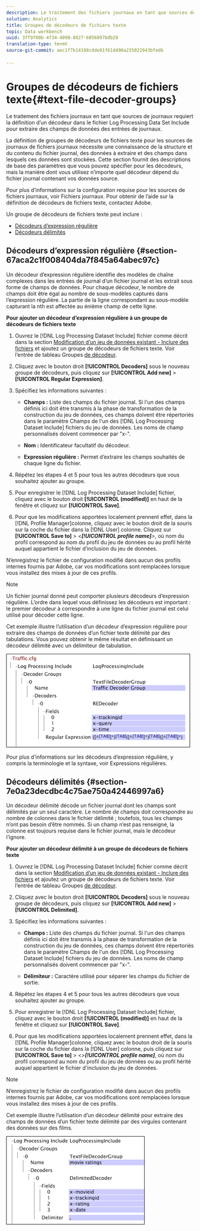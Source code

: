 ```yaml
---
description: Le traitement des fichiers journaux en tant que sources de journaux requiert la définition d’un décodeur dans le fichier Log Processing Data Set Include pour extraire des champs de données des entrées de journaux.
solution: Analytics
title: Groupes de décodeurs de fichiers texte
topic: Data workbench
uuid: 3ff9700b-4f34-4098-8827-6856897bdb28
translation-type: tm+mt
source-git-commit: aec1f7b14198cdde91f61d490a235022943bfedb

---
```



# Groupes de décodeurs de fichiers texte{#text-file-decoder-groups}

Le traitement des fichiers journaux en tant que sources de journaux requiert la définition d’un décodeur dans le fichier Log Processing Data Set Include pour extraire des champs de données des entrées de journaux.

La définition de groupes de décodeurs de fichiers texte pour les sources de journaux de fichiers journaux nécessite une connaissance de la structure et du contenu du fichier journal, des données à extraire et des champs dans lesquels ces données sont stockées. Cette section fournit des descriptions de base des paramètres que vous pouvez spécifier pour les décodeurs, mais la manière dont vous utilisez n’importe quel décodeur dépend du fichier journal contenant vos données source.

Pour plus d’informations sur la configuration requise pour les sources de fichiers journaux, voir Fichiers [](../../../../../home/c-dataset-const-proc/c-log-proc-config-file/c-log-sources.md#concept-3d4fb817c057447d90f166b1183b461e)journaux. Pour obtenir de l’aide sur la définition de décodeurs de fichiers texte, contactez Adobe.

Un groupe de décodeurs de fichiers texte peut inclure :

* [Décodeurs d’expression régulière](../../../../../home/c-dataset-const-proc/c-dataset-inc-files/c-types-dataset-inc-files/c-log-proc-dataset-inc-files/c-text-file-dec-groups.md#section-67aca2c1f008404da7f845a64abec97c)
* [Décodeurs délimités](../../../../../home/c-dataset-const-proc/c-dataset-inc-files/c-types-dataset-inc-files/c-log-proc-dataset-inc-files/c-text-file-dec-groups.md#section-7e0a23decdbc4c75ae750a42446997a6)

## Décodeurs d’expression régulière {#section-67aca2c1f008404da7f845a64abec97c}

Un décodeur d’expression régulière identifie des modèles de chaîne complexes dans les entrées de journal d’un fichier journal et les extrait sous forme de champs de données. Pour chaque décodeur, le nombre de champs doit être égal au nombre de sous-modèles capturés dans l’expression régulière. La partie de la ligne correspondant au sous-modèle capturant la nth est affectée au énième champ de cette ligne.

**Pour ajouter un décodeur d’expression régulière à un groupe de décodeurs de fichiers texte**

1. Ouvrez le [!DNL Log Processing Dataset Include] fichier comme décrit dans la section [Modification d’un jeu de données existant - Inclure des fichiers](../../../../../home/c-dataset-const-proc/c-dataset-inc-files/c-work-dataset-inc-files/t-edit-ex-dataset-inc-files.md#task-456c04e38ebc425fb35677a6bb6aa077) et ajoutez un groupe de décodeurs de fichiers texte. Voir l’entrée de tableau Groupes [de décodeur](../../../../../home/c-dataset-const-proc/c-dataset-inc-files/c-types-dataset-inc-files/c-log-proc-dataset-inc-files/c-log-proc-dataset-inc-files.md#concept-999475a22519432e98844622ca95b6ab).

1. Cliquez avec le bouton droit **[!UICONTROL Decoders]** sous le nouveau groupe de décodeurs, puis cliquez sur **[!UICONTROL Add new]** > **[!UICONTROL Regular Expression]**.

1. Spécifiez les informations suivantes :

   * **Champs :** Liste des champs du fichier journal. Si l&#39;un des champs définis ici doit être transmis à la phase de transformation de la construction du jeu de données, ces champs doivent être répertoriés dans le paramètre Champs de l&#39;un des [!DNL Log Processing Dataset Include] fichiers du jeu de données. Les noms de champ personnalisés doivent commencer par &quot;x-&quot;.

   * **Nom :** Identificateur facultatif du décodeur.
   * **Expression régulière :** Permet d’extraire les champs souhaités de chaque ligne du fichier.

1. Répétez les étapes 4 et 5 pour tous les autres décodeurs que vous souhaitez ajouter au groupe.
1. Pour enregistrer le [!DNL Log Processing Dataset Include] fichier, cliquez avec le bouton droit **[!UICONTROL (modified)]** en haut de la fenêtre et cliquez sur **[!UICONTROL Save]**.

1. Pour que les modifications apportées localement prennent effet, dans la [!DNL Profile Manager]colonne, cliquez avec le bouton droit de la souris sur la coche du fichier dans la [!DNL User] colonne. Cliquez sur **[!UICONTROL Save to]** > *&lt;**[!UICONTROL profile name]**>*, où nom du profil correspond au nom du profil du jeu de données ou au profil hérité auquel appartient le fichier d’inclusion du jeu de données.

N’enregistrez le fichier de configuration modifié dans aucun des profils internes fournis par Adobe, car vos modifications sont remplacées lorsque vous installez des mises à jour de ces profils.

>[!NOTE]
>
>Un fichier journal donné peut comporter plusieurs décodeurs d’expression régulière. L’ordre dans lequel vous définissez les décodeurs est important : le premier décodeur à correspondre à une ligne du fichier journal est celui utilisé pour décoder cette ligne.

Cet exemple illustre l’utilisation d’un décodeur d’expression régulière pour extraire des champs de données d’un fichier texte délimité par des tabulations. Vous pouvez obtenir le même résultat en définissant un décodeur délimité avec un délimiteur de tabulation.

![](assets/cfg_LogProcessingInclude_RegExpDecoder.png)

Pour plus d’informations sur les décodeurs d’expression régulière, y compris la terminologie et la syntaxe, voir Expressions [](../../../../../home/c-dataset-const-proc/c-reg-exp.md#concept-070077baa419475094ef0469e92c5b9c)régulières.

## Décodeurs délimités {#section-7e0a23decdbc4c75ae750a42446997a6}

Un décodeur délimité décode un fichier journal dont les champs sont délimités par un seul caractère. Le nombre de champs doit correspondre au nombre de colonnes dans le fichier délimité ; toutefois, tous les champs n’ont pas besoin d’être nommés. Si un champ n’est pas renseigné, la colonne est toujours requise dans le fichier journal, mais le décodeur l’ignore.

**Pour ajouter un décodeur délimité à un groupe de décodeurs de fichiers texte**

1. Ouvrez le [!DNL Log Processing Dataset Include] fichier comme décrit dans la section [Modification d’un jeu de données existant - Inclure des fichiers](../../../../../home/c-dataset-const-proc/c-dataset-inc-files/c-work-dataset-inc-files/t-edit-ex-dataset-inc-files.md#task-456c04e38ebc425fb35677a6bb6aa077) et ajoutez un groupe de décodeurs de fichiers texte. Voir l’entrée de tableau Groupes [de décodeur](../../../../../home/c-dataset-const-proc/c-dataset-inc-files/c-types-dataset-inc-files/c-log-proc-dataset-inc-files/c-log-proc-dataset-inc-files.md#concept-999475a22519432e98844622ca95b6ab).

1. Cliquez avec le bouton droit **[!UICONTROL Decoders]** sous le nouveau groupe de décodeurs, puis cliquez sur **[!UICONTROL Add new]** > **[!UICONTROL Delimited]**.

1. Spécifiez les informations suivantes :

   * **Champs :** Liste des champs du fichier journal. Si l&#39;un des champs définis ici doit être transmis à la phase de transformation de la construction du jeu de données, ces champs doivent être répertoriés dans le paramètre Champs de l&#39;un des [!DNL Log Processing Dataset Include] fichiers du jeu de données. Les noms de champ personnalisés doivent commencer par &quot;x-&quot;.

   * **Délimiteur :** Caractère utilisé pour séparer les champs du fichier de sortie.

1. Répétez les étapes 4 et 5 pour tous les autres décodeurs que vous souhaitez ajouter au groupe.
1. Pour enregistrer le [!DNL Log Processing Dataset Include] fichier, cliquez avec le bouton droit **[!UICONTROL (modified)]** en haut de la fenêtre et cliquez sur **[!UICONTROL Save]**.

1. Pour que les modifications apportées localement prennent effet, dans la [!DNL Profile Manager]colonne, cliquez avec le bouton droit de la souris sur la coche du fichier dans la [!DNL User] colonne, puis cliquez sur **[!UICONTROL Save to]** > *&lt;>**[!UICONTROL profile name]***, où nom du profil correspond au nom du profil du jeu de données ou au profil hérité auquel appartient le fichier d&#39;inclusion du jeu de données.

>[!NOTE]
>
>N’enregistrez le fichier de configuration modifié dans aucun des profils internes fournis par Adobe, car vos modifications sont remplacées lorsque vous installez des mises à jour de ces profils.

Cet exemple illustre l’utilisation d’un décodeur délimité pour extraire des champs de données d’un fichier texte délimité par des virgules contenant des données sur des films.

![](assets/cfg_LogProcessingInclude_DelimitedDecoder.png)

